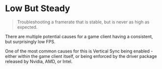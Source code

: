 # Low But Steady

> Troubleshooting a framerate that is stable, but is never as high as expected.

There are multiple potential causes for a game client having a consistent, but surprisingly low FPS.

One of the most common causes for this is Vertical Sync being enabled - either within the game client itself, or being enforced by the driver package released by Nvidia, AMD, or Intel.
